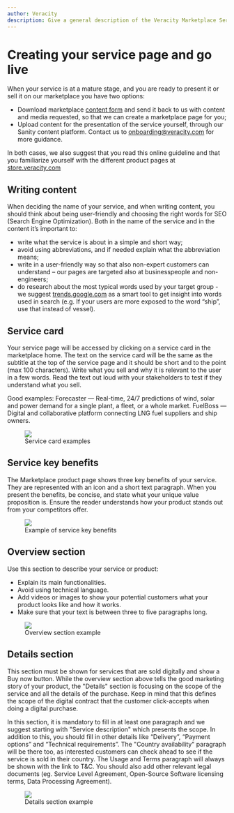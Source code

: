 ```yaml
---
author: Veracity
description: Give a general description of the Veracity Marketplace Service.
---
```

# Creating your service page and go live
When your service is at a mature stage, and you are ready to present it or sell it on our marketplace you have two options:  
* Download marketplace [content form](https://veracity-static.azureedge.net/docs/marketplace/Ver_Marketplace_Guide_ServiceContentForm_2021_09.docx) and send it back to us with content and media requested, so that we can create a marketplace page for you;
* Upload content for the presentation of the service yourself, through our Sanity content platform. Contact us to <onboarding@veracity.com> for more guidance.

In both cases, we also suggest that you read this online guideline and that you familiarize yourself with the different product pages at [store.veracity.com](https://store.veracity.com)


## Writing content
When deciding the name of your service, and when writing content, you should think about being user-friendly and choosing the right words for SEO (Search Engine Optimization). Both in the name of the service and in the content it’s important to:
* write what the service is about in a simple and short way; 
* avoid using abbreviations, and if needed explain what the abbreviation means; 
* write in a user-friendly way so that also non-expert customers can understand – our pages are targeted also at businesspeople and non-engineers;
* do research about the most typical words used by your target group - we suggest [trends.google.com](https://trends.google.com) as a smart tool to get insight into words used in search (e.g. If your users are more exposed to the word “ship”, use that instead of vessel).


## Service card 
Your service page will be accessed by clicking on a service card in the marketplace home. The text on the service card will be the same as the subtitle at the top of the service page and it should be short and to the point (max 100 characters). Write what you sell and why it is relevant to the user in a few words. Read the text out loud with your stakeholders to test if they understand what you sell.

Good examples:
Forecaster — Real-time, 24/7 predictions of wind, solar and power demand for a single plant, a fleet, or a whole market.
FuelBoss — Digital and collaborative platform connecting LNG fuel suppliers and ship owners.

<figure>
	<img src="assets/pp_servicetile.png"/>
	<figcaption>Service card examples</figcaption>
</figure>
 
## Service key benefits
The Marketplace product page shows three key benefits of your service. They are represented with an icon and a short text paragraph. When you present the benefits, be concise, and state what your unique value proposition is. Ensure the reader understands how your product stands out from your competitors offer.

<figure>
	<img src="assets/pp_keybenefits.png"/>
	<figcaption>Example of service key benefits </figcaption>
</figure>

## Overview section
Use this section to describe your service or product:
* Explain its main functionalities.
* Avoid using technical language.
* Add videos or images to show your potential customers what your product looks like and how it works.
* Make sure that your text is between three to five paragraphs long.

<figure>
	<img src="assets/pp_overviewsection.png"/>
	<figcaption>Overview section example</figcaption>
</figure>

## Details section
This section must be shown for services that are sold digitally and show a Buy now button. While the overview section above tells the good marketing story of your product, the "Details" section is focusing on the scope of the service and all the details of the purchase. Keep in mind that this defines the scope of the digital contract that the customer click-accepts when doing a digital purchase.  

In this section, it is mandatory to fill in at least one paragraph and we suggest starting with "Service description" which presents the scope. In addition to this, you should fill in other details like “Delivery”, “Payment options” and “Technical requirements”. The "Country availability" paragraph will be there too, as interested customers can check ahead to see if the service is sold in their country. The Usage and Terms paragraph will always be shown with the link to T&C. You should also add other relevant legal documents (eg. Service Level Agreement, Open-Source Software licensing terms, Data Processing Agreement).

<figure>
	<img src="assets/pp_detailssection.png"/>
	<figcaption>Details section example</figcaption>
</figure>